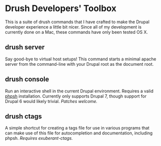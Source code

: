# Drush Developers' Toolbox

This is a suite of drush commands that I have crafted to make the Drupal
developer experience a little bit nicer.  Since all of my development is 
currently done on a Mac, these commands have only been tested OS X.

## drush server

Say good-bye to virtual host setups!  This command starts a minimal apache
server from the command-line with your Drupal root as the document root.

## drush console

Run an interactive shell in the current Drupal environment. Requires a valid 
[phpsh](http://phpsh.org/) installation.  Currently only supports Drupal 7, 
though support for Drupal 6 would likely trivial.  *Patches welcome.*

## drush ctags

A simple shortcut for creating a tags file for use in various programs that can
make use of this file for autocompletion and documentation, including phpsh.
*Requires exuberant-ctags.*
